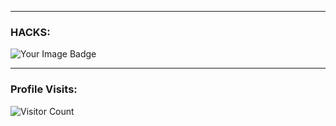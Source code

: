 
------------------------------------------- 
### HACKS: 
<img src="https://tryhackme-badges.s3.amazonaws.com/naikeeps.png" alt="Your Image Badge" />

------------------------------------------- 

### Profile Visits:
![Visitor Count](https://profile-counter.glitch.me/{carlcastanas}/count.svg)

